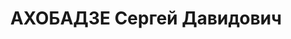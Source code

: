 ---
title: АХОБАДЗЕ Сергей Давидович
description: "Род. в 1901, Абашский р-н, с. Колобани, грузин. Место проживания: г.\
  \ Джугели (Зестафони). Род занятий: бывший председатель РАЙЗО Джугельского РИКа.\
  \ \n  Осужден Тройкой при НКВД ГССР 09.11.1937. Мера наказания: расстрел с конфискацией\
  \ личного имущества. Дата расстрела: 10.11.1937"
---